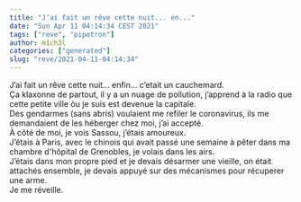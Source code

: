 ```yaml
---
title: "J’ai fait un rêve cette nuit... en..."
date: "Sun Apr 11 04:14:34 CEST 2021"
tags: ["reve", "pipotron"]
author: m1ch3l
categories: ["generated"]
slug: "reve/2021-04-11-04:14:34"
---
```


J’ai fait un rêve cette nuit... enfin... c’etait un cauchemard.<br>
Ça klaxonne de partout, il y a un nuage de pollution, j’apprend à la radio que cette petite ville òu je suis est devenue la capitale.<br>
Des gendarmes (sans abris) voulaient me refiler le coronavirus, ils me demandaient de les héberger chez moi, j’ai accepté.<br>
À côté de moi, je vois Sassou, j’étais amoureux.<br>
J’étais à Paris, avec le chinois qui avait passé une semaine à pêter dans ma chambre d'hôpital de Grenobles, je volais dans les airs.<br>
J’étais dans mon propre pied et je devais désarmer une vieille, on était attachés ensemble, je devais appuyé sur des mécanismes pour récuperer une arme.<br>
Je me réveille.<br>
